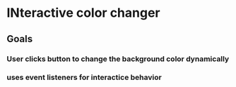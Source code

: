 # INteractive color changer

## Goals

### User clicks button to change the background color dynamically

### uses event listeners for interactice behavior 
